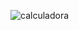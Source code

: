 ![calculadora](https://user-images.githubusercontent.com/25299664/148226664-1368515e-90f5-4cdb-910d-60b760372654.png)
